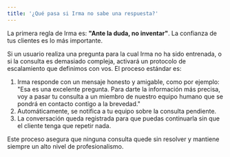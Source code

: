 ```yaml
---
title: '¿Qué pasa si Irma no sabe una respuesta?'
---
```


La primera regla de Irma es: **"Ante la duda, no inventar"**. La confianza de tus clientes es lo más importante.

Si un usuario realiza una pregunta para la cual Irma no ha sido entrenada, o si la consulta es demasiado compleja, activará un protocolo de escalamiento que definimos con vos. El proceso estándar es:

1.  Irma responde con un mensaje honesto y amigable, como por ejemplo: "Esa es una excelente pregunta. Para darte la información más precisa, voy a pasar tu consulta a un miembro de nuestro equipo humano que se pondrá en contacto contigo a la brevedad."
2.  Automáticamente, se notifica a tu equipo sobre la consulta pendiente.
3.  La conversación queda registrada para que puedas continuarla sin que el cliente tenga que repetir nada.

Este proceso asegura que ninguna consulta quede sin resolver y mantiene siempre un alto nivel de profesionalismo.